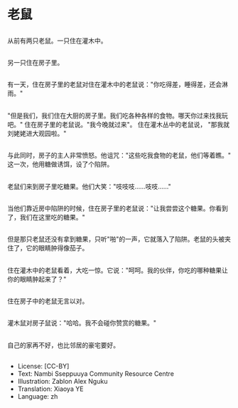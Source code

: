 # 老鼠

##
从前有两只老鼠。一只住在灌木中。

##
另一只住在房子里。

##
有一天，住在房子里的老鼠对住在灌木中的老鼠说："你吃得差，睡得差，还会淋雨。"

##
"但是我们，我们住在大厨的房子里。我们吃各种各样的食物。哪天你过来找我玩吧。" 住在房子里的老鼠说。"我今晚就过来"。 住在灌木丛中的老鼠说， "那我就刘姥姥进大观园啦。"

##
与此同时，房子的主人非常愤怒。他诅咒："这些吃我食物的老鼠，他们等着瞧。" 这一次，他用糖做诱饵，设了个陷阱。

##
老鼠们来到房子里吃糖果。他们大笑："吱吱吱……吱吱……"

##
当他们靠近房中陷阱的时候，住在房子里的老鼠说："让我尝尝这个糖果。你看到了，我们在这里吃的糖果。"

##
但是那只老鼠还没有拿到糖果，只听"啪"的一声，它就落入了陷阱。老鼠的头被夹住了，它的眼睛肿得像茄子。

##
住在灌木中的老鼠看着，大吃一惊。它说："呵呵。我的伙伴，你吃的哪种糖果让你的眼睛肿起来了？"

##
住在房子中的老鼠无言以对。

##
灌木鼠对房子鼠说："哈哈。我不会碰你赞赏的糖果。"

##
自己的家再不好，也比邻居的豪宅要好。

##
* License: [CC-BY]
* Text: Nambi Sseppuuya Community Resource Centre
* Illustration: Zablon Alex Nguku
* Translation: Xiaoya YE
* Language: zh
